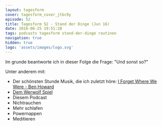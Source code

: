 ```yaml
---
layout: tagesform
cover: tagesform_cover_jtbc9y
episode: 52
title: Tagesform 52 - Stand der Dinge (Jun 16)
date: 2016-06-25 19:51:28
tags: podcasts tagesform stand-der-dinge routinen
navigation: true
hidden: true
logo: 'assets/images/logo.svg'
---
```


Im grunde beantworte ich in dieser Folge die Frage:
"Und sonst so?"

<!-- more -->

Unter anderem mit:

 - Der schönsten Stunde Musik, die ich zuletzt höre: [I Forget Where We Were - 
Ben Howard](https://itunes.apple.com/de/album/i-forget-where-we-were/id911839995)
 - [Dem Werwolf Spiel](https://www.google.de/search?q=werwolf+spiel)
 - Diesem Podcast
 - Nichtrauchen
 - Mehr schlafen
 - Powernappen
 - Meditieren
